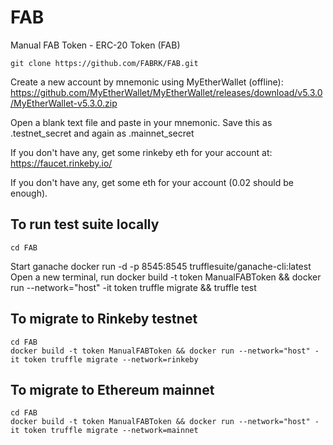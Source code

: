 # FAB
Manual FAB Token - ERC-20 Token (FAB)

    git clone https://github.com/FABRK/FAB.git

Create a new account by mnemonic using MyEtherWallet (offline): https://github.com/MyEtherWallet/MyEtherWallet/releases/download/v5.3.0/MyEtherWallet-v5.3.0.zip

Open a blank text file and paste in your mnemonic. Save this as .testnet_secret and again as .mainnet_secret

If you don't have any, get some rinkeby eth for your account at: https://faucet.rinkeby.io/

If you don't have any, get some eth for your account (0.02 should be enough).

## To run test suite locally
    cd FAB
Start ganache
    docker run -d -p 8545:8545 trufflesuite/ganache-cli:latest
Open a new terminal, run
    docker build -t token ManualFABToken && docker run --network="host" -it token truffle migrate && truffle test

## To migrate to Rinkeby testnet
    cd FAB
    docker build -t token ManualFABToken && docker run --network="host" -it token truffle migrate --network=rinkeby

## To migrate to Ethereum mainnet
    cd FAB
    docker build -t token ManualFABToken && docker run --network="host" -it token truffle migrate --network=mainnet
